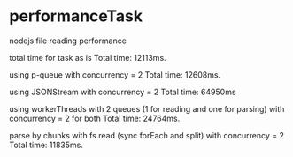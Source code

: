# performanceTask
nodejs file reading performance

total time for task as is
Total time: 12113ms.

using p-queue with concurrency = 2
Total time: 12608ms.

using JSONStream  with concurrency = 2
Total time: 64950ms

using workerThreads with 2 queues (1 for reading and one for parsing)
with concurrency = 2 for both
Total time: 24764ms.

parse by chunks with fs.read (sync forEach and split)
with concurrency = 2
Total time: 11835ms.

